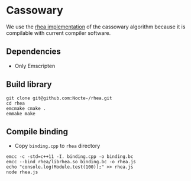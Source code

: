 # Cassowary
We use the [rhea implementation](https://github.com/Nocte-/rhea) of the cassowary algorithm because it is compilable with current compiler software.

## Dependencies
* Only Emscripten

## Build library
```
git clone git@github.com:Nocte-/rhea.git
cd rhea
emcmake cmake .
emmake make
```

## Compile binding
* Copy `binding.cpp` to `rhea` directory

```
emcc -c -std=c++11 -I. binding.cpp -o binding.bc
emcc --bind rhea/librhea.so binding.bc -o rhea.js
echo "console.log(Module.test(100));" >> rhea.js
node rhea.js
```
